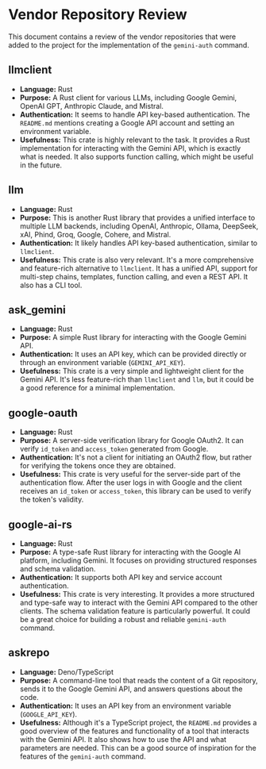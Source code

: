 
# Vendor Repository Review

This document contains a review of the vendor repositories that were added to the project for the implementation of the `gemini-auth` command.

## llmclient

*   **Language:** Rust
*   **Purpose:** A Rust client for various LLMs, including Google Gemini, OpenAI GPT, Anthropic Claude, and Mistral.
*   **Authentication:** It seems to handle API key-based authentication. The `README.md` mentions creating a Google API account and setting an environment variable.
*   **Usefulness:** This crate is highly relevant to the task. It provides a Rust implementation for interacting with the Gemini API, which is exactly what is needed. It also supports function calling, which might be useful in the future.

## llm

*   **Language:** Rust
*   **Purpose:** This is another Rust library that provides a unified interface to multiple LLM backends, including OpenAI, Anthropic, Ollama, DeepSeek, xAI, Phind, Groq, Google, Cohere, and Mistral.
*   **Authentication:** It likely handles API key-based authentication, similar to `llmclient`.
*   **Usefulness:** This crate is also very relevant. It's a more comprehensive and feature-rich alternative to `llmclient`. It has a unified API, support for multi-step chains, templates, function calling, and even a REST API. It also has a CLI tool.

## ask_gemini

*   **Language:** Rust
*   **Purpose:** A simple Rust library for interacting with the Google Gemini API.
*   **Authentication:** It uses an API key, which can be provided directly or through an environment variable (`GEMINI_API_KEY`).
*   **Usefulness:** This crate is a very simple and lightweight client for the Gemini API. It's less feature-rich than `llmclient` and `llm`, but it could be a good reference for a minimal implementation.

## google-oauth

*   **Language:** Rust
*   **Purpose:** A server-side verification library for Google OAuth2. It can verify `id_token` and `access_token` generated from Google.
*   **Authentication:** It's not a client for initiating an OAuth2 flow, but rather for verifying the tokens once they are obtained.
*   **Usefulness:** This crate is very useful for the server-side part of the authentication flow. After the user logs in with Google and the client receives an `id_token` or `access_token`, this library can be used to verify the token's validity.

## google-ai-rs

*   **Language:** Rust
*   **Purpose:** A type-safe Rust library for interacting with the Google AI platform, including Gemini. It focuses on providing structured responses and schema validation.
*   **Authentication:** It supports both API key and service account authentication.
*   **Usefulness:** This crate is very interesting. It provides a more structured and type-safe way to interact with the Gemini API compared to the other clients. The schema validation feature is particularly powerful. It could be a great choice for building a robust and reliable `gemini-auth` command.

## askrepo

*   **Language:** Deno/TypeScript
*   **Purpose:** A command-line tool that reads the content of a Git repository, sends it to the Google Gemini API, and answers questions about the code.
*   **Authentication:** It uses an API key from an environment variable (`GOOGLE_API_KEY`).
*   **Usefulness:** Although it's a TypeScript project, the `README.md` provides a good overview of the features and functionality of a tool that interacts with the Gemini API. It also shows how to use the API and what parameters are needed. This can be a good source of inspiration for the features of the `gemini-auth` command.

